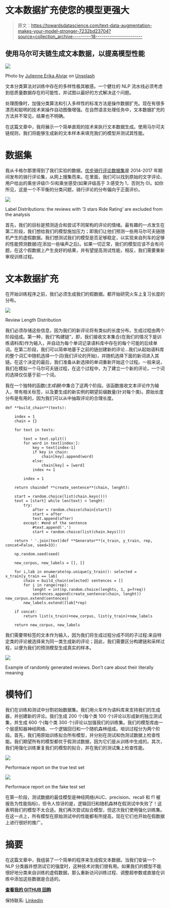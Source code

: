 # 文本数据扩充使您的模型更强大

> 原文：<https://towardsdatascience.com/text-data-augmentation-makes-your-model-stronger-7232bd23704?source=collection_archive---------18----------------------->

## 使用马尔可夫链生成文本数据，以提高模型性能

![](img/5db4c7d856bc23780f1e2d8d5c76f261.png)

Photo by [Julienne Erika Alviar](https://unsplash.com/@julsssy?utm_source=medium&utm_medium=referral) on [Unsplash](https://unsplash.com?utm_source=medium&utm_medium=referral)

文本分类算法对训练中存在的多样性极其敏感。一个健壮的 NLP 流水线必须考虑到低质量数据存在的可能性，并试图以最好的方式解决这个问题。

处理图像时，加强分类算法和引入多样性的标准方法是操作数据扩充。现在有很多漂亮和聪明的技术来操作自动图像增强。在自然语言处理任务中，文本数据扩充的方法并不常见，结果也不明确。

在这篇文章中，我将展示一个简单直观的技术来执行文本数据生成。使用马尔可夫链规则，我们将能够生成新的文本样本来填充我们的模型并测试其性能。

# 数据集

我从卡格尔那里得到了我们实验的数据。[优步骑行评论数据集](https://www.kaggle.com/purvank/uber-rider-reviews-dataset)是 2014-2017 年期间发布的骑行评论集，从网上搜集而来。在里面，我们可以找到原始的文字评论、用户给出的乘坐评级(1-5)和乘坐感受(如果评级高于 3:感受为 1，否则为 0)。如你所见，这是一个不平衡的分类问题，骑行评论的分布偏向于正面评价。

![](img/666904efcf1be97f15428f3b1b83fae4.png)

Label Distributions: the reviews with ‘3 stars Ride Rating’ are excluded from the analysis

首先，我们的目标是预测适合和尝试不同架构的评论的情绪。最有趣的一点发生在第二阶段，我们想给我们的模型施加压力；即我们让他们预测一些用马尔可夫链随机产生的虚假数据。我们想测试我们的模型是否足够稳定，以实现来自列车的足够的性能预测数据(在添加一些噪声之后)。如果一切正常，我们的模型应该不会有问题，在这个假数据上产生良好的结果，并有望提高测试性能，相反，我们需要重新审视训练过程。

# 文本数据扩充

在开始训练程序之前，我们必须生成我们的假数据。都开始研究火车上复习长度的分布。

![](img/e3921b87a219259d31460c24c9283e1b.png)

Review Length Distribution

我们必须存储这些信息，因为我们的新评论将有类似的长度分布。生成过程由两个阶段组成。第一种，我们“构建链”，即，我们接收文本集合(在我们的情况下是训练语料库)作为输入，并自动为每个单词记录语料库中存在的每个可能的后续单词。在第二阶段，我们可以简单地基于之前的链创建新的评论…我们从起始语料库的整个词汇中随机选择一个词(我们评论的开始)，并随机选择下面的新词进入其链。在这个决定的最后，我们准备从新选择的单词重新开始这个过程。一般来说，我们在模拟一个马尔可夫链过程，在这个过程中，为了建立一个新的评论，一个词的选择仅仅基于前一个词。

我在一个独特的函数(*生成器*)中集合了这两个阶段。该函数接收文本评论作为输入，带有相关标签，以及要生成的新实例的期望前缀数量(针对每个类)。原始长度分布是有用的，因为我们可以从中抽取评论的合理长度。

```
def **build_chain**(texts):

    index = 1
    chain = {}

    for text in texts:

        text = text.split()
        for word in text[index:]:
            key = text[index-1]
            if key in chain:
                chain[key].append(word)
            else:
                chain[key] = [word]
            index += 1

        index = 1

    return chaindef **create_sentence**(chain, lenght):

    start = random.choice(list(chain.keys()))
    text = [start] while len(text) < lenght:
        try:
            after = random.choice(chain[start])
            start = after
            text.append(after)
        except: #end of the sentence
            #text.append('.')
            start = random.choice(list(chain.keys()))

    return ' '.join(text)def **Generator**(x_train, y_train, rep, concat=False, seed=33):

    np.random.seed(seed)

    new_corpus, new_labels = [], []

    for i,lab in enumerate(np.unique(y_train)): selected = x_train[y_train == lab]
        chain = build_chain(selected) sentences = []
        for i in range(rep):
            lenght = int(np.random.choice(lenghts, 1, p=freq))
            sentences.append(create_sentence(chain, lenght)) new_corpus.extend(sentences)
        new_labels.extend([lab]*rep)

    if concat:
        return list(x_train)+new_corpus, list(y_train)+new_labels

    return new_corpus, new_labels
```

我们需要带标签的文本作为输入，因为我们将生成过程分成不同的子过程:来自特定类的评论被选择来为同一类生成新的评论；因此，我们需要区分构建链和采样过程，以便为我们的预测模型生成真实的样本。

![](img/f896fa7bbfe0b7e49b623e326a9e3677.png)

Example of randomly generated reviews. Don’t care about their literally meaning

# 模特们

我们在训练和测试中分割初始数据集。我们用火车作为语料库来支持我们的生成器，并创建新的评论。我们生成 200 个(每个类 100 个)评论以形成新的独立测试集，并生成 600 个(每个类 300 个)评论以加强我们的训练集。我们的模型库由一个层感知器神经网络、一个逻辑回归和一个随机森林组成。培训过程分为两个阶段。首先，我们用原始训练拟合所有模型，并分别在测试和伪测试数据上检查性能。我们期望所有的模型都优于假测试数据，因为它们是从训练中生成的。其次，我们用强化训练重复我们的模型的拟合，并在我们的测试集上检查性能。

![](img/b598c7a7bc59656a8b5e9db5b76bd2db.png)

Performace report on the true test set

![](img/ecef4a55b1ea4d816d3c9cf79178a54c.png)

Performace report on the fake test set

在第一阶段，测试数据的最佳模型是神经网络(AUC、precision、recall 和 f1 被报告为性能指标)，但令人惊讶的是，逻辑回归和随机森林在假测试中失败了！这表明我们的模型不太合适。我们再次尝试拟合模型，但这次我们使用强化训练集。在这一点上，所有模型在原始测试中的性能都有所提高，现在它们也开始在假数据上进行很好的推广。

# 摘要

在这篇文章中，我组装了一个简单的程序来生成假文本数据。当我们安装一个 NLP 分类器并想测试它的强度时，这种技术对我们很有用。如果我们的模型不能很好地分类来自训练的虚假数据，那么重新访问训练过程、调整超参数或直接在训练中添加这些数据是合适的。

[**查看我的 GITHUB 回购**](https://github.com/cerlymarco/MEDIUM_NoteBook)

保持联系: [Linkedin](https://www.linkedin.com/in/marco-cerliani-b0bba714b/)
